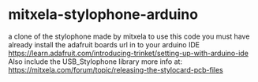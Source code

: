 # mitxela-stylophone-arduino
a clone of the stylophone made by mitxela
to use this code you must have already install the adafruit boards url in to your arduino IDE 
https://learn.adafruit.com/introducing-trinket/setting-up-with-arduino-ide
Also include the USB_Stylophone library
more info at: https://mitxela.com/forum/topic/releasing-the-stylocard-pcb-files
